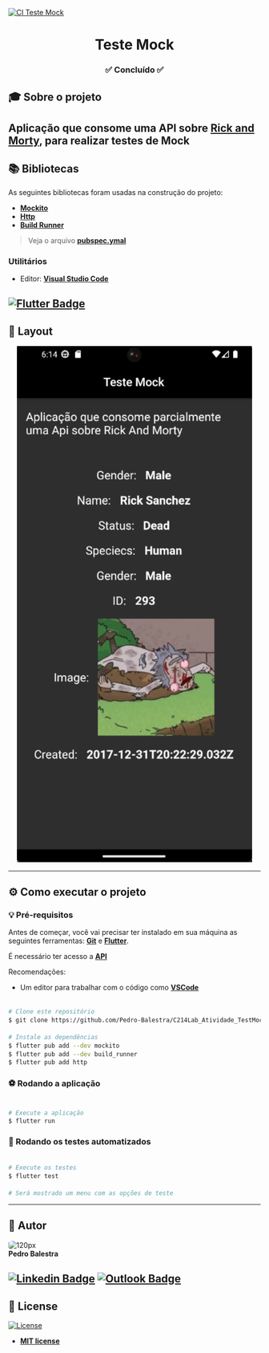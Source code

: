 [![CI Teste Mock](https://github.com/Pedro-Balestra/C214Lab_Atividade_TestMock/actions/workflows/dart.yml/badge.svg)](https://github.com/Pedro-Balestra/C214Lab_Atividade_TestMock/actions/workflows/dart.yml)
<h1 align="center">Teste Mock</h1>

<h3 align="center">✅ Concluído ✅</h3>

## 🎓 Sobre o projeto

Aplicação que consome uma API sobre [Rick and Morty](https://rickandmortyapi.com/api/character/293), para realizar testes de Mock
---
## 📚 Bibliotecas

As seguintes bibliotecas foram usadas na construção do projeto:

- **[Mockito](https://pub.dev/packages/mockito)**
- **[Http](https://pub.dev/packages/http)**
- **[Build Runner](https://pub.dev/packages/build_runner)**

> Veja o arquivo  **[pubspec.ymal](https://github.com/Pedro-Balestra/C214Lab_Atividade_TestMock/blob/main/pubspec.yaml)**

### Utilitários
- Editor:  **[Visual Studio Code](https://code.visualstudio.com/)**

[![Flutter Badge](https://img.shields.io/badge/Flutter-02569B?style=for-the-badge&logo=flutter&logoColor=white)](https://pub.dev/)
---

## 🎨 Layout

<p align="center">
  <img width="470" src="src/assets/Tela.png"
</p>

---
## ⚙️ Como executar o projeto

### 💡 Pré-requisitos

Antes de começar, você vai precisar ter instalado em sua máquina as seguintes ferramentas:
**[Git](https://git-scm.com)** e **[Flutter](https://docs.flutter.dev/get-started/install)**.<br> 

É necessário ter acesso a **[API](https://rickandmortyapi.com/api/character/293)** 

Recomendações:
* Um editor para trabalhar com o código como **[VSCode](https://code.visualstudio.com/)**
```bash

# Clone este repositório
$ git clone https://github.com/Pedro-Balestra/C214Lab_Atividade_TestMock.git

# Instale as dependências
$ flutter pub add --dev mockito
$ flutter pub add --dev build_runner
$ flutter pub add http

```
### ⚽ Rodando a aplicação

```bash

# Execute a aplicação
$ flutter run

```

### 🤖 Rodando os testes automatizados

```bash

# Execute os testes
$ flutter test

# Será mostrado um menu com as opções de teste

```

---

## 👥 Autor
<img style="border-radius: 20%;" src="https://avatars.githubusercontent.com/pedro-balestra" width="120px;" alt="120px"/><br>
**Pedro Balestra**


[![Linkedin Badge](https://img.shields.io/badge/LinkeDin-0077B5?style=for-the-badge&logo=linkedin&logoColor=white)](https://www.linkedin.com/in/pedro-balestra)
[![Outlook Badge](https://img.shields.io/badge/Outlook-0078D4?style=for-the-badge&logo=microsoft-outlook&logoColor=white)](mailto:pedro.balestra@outlook.com)
---
## 📝 License
[![License](https://img.shields.io/github/license/pedro-balestra/C214Lab_Atividade_TestMock)](http://badges.mit-license.org)

- **[MIT license](https://choosealicense.com/licenses/mit/)**

